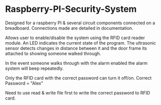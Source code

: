 # Raspberry-PI-Security-System
Designed for a raspberry PI & several circuit components connected on a breadboard.
Connections made are detailed in documentation.

Allows user to enable/disable the system using the RFID card reader module.
An LED indicates the current state of the program.
The ultrasonic sensor detects changes in distance between it and the door frame
its attached to showing someone walked through.

In the event someone walks through with the alarm enabled the alarm system
will beep repeatedly.

Only the RFID card with the correct password can turn it off/on.
Correct Password = "Alex"


Need to use read & write file first to write the correct password to RFID card.


